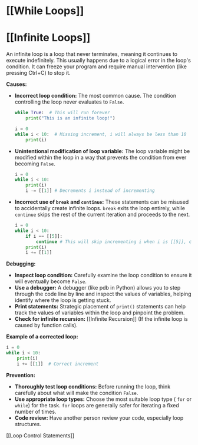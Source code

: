 # [[While Loops]]
# [[Infinite Loops]] 
An infinite loop is a loop that never terminates, meaning it continues to execute indefinitely.  This usually happens due to a logical error in the loop's condition.  It can freeze your program and require manual intervention (like pressing Ctrl+C) to stop it.


**Causes:**

* **Incorrect loop condition:** The most common cause. The condition controlling the loop never evaluates to `False`.

   ```python
   while True:  # This will run forever
       print("This is an infinite loop!")
   ```

   ```python
   i = 0
   while i < 10:  # Missing increment, i will always be less than 10
       print(i) 
   ```

* **Unintentional modification of loop variable:**  The loop variable might be modified within the loop in a way that prevents the condition from ever becoming `False`.

   ```python
   i = 0
   while i < 10:
       print(i)
       i -= [[1]] # Decrements i instead of incrementing
   ```

* **Incorrect use of `break` and `continue`:**  These statements can be misused to accidentally create infinite loops.  `break` exits the loop entirely, while `continue` skips the rest of the current iteration and proceeds to the next.

   ```python
   i = 0
   while i < 10:
       if i == [[5]]:
           continue # This will skip incrementing i when i is [[5]], creating a potential problem
       print(i)
       i += [[1]] 
   ```

**Debugging:**

* **Inspect loop condition:** Carefully examine the loop condition to ensure it will eventually become `False`.
* **Use a debugger:** A debugger (like pdb in Python) allows you to step through the code line by line and inspect the values of variables, helping identify where the loop is getting stuck.
* **Print statements:**  Strategic placement of `print()` statements can help track the values of variables within the loop and pinpoint the problem.
* **Check for infinite recursion:** [[Infinite Recursion]]  (If the infinite loop is caused by function calls).


**Example of a corrected loop:**

```python
i = 0
while i < 10:
    print(i)
    i += [[1]]  # Correct increment
```


**Prevention:**

* **Thoroughly test loop conditions:** Before running the loop, think carefully about what will make the condition `False`.
* **Use appropriate loop types:** Choose the most suitable loop type ( `for` or `while`) for the task.  `for` loops are generally safer for iterating a fixed number of times.
* **Code review:** Have another person review your code, especially loop structures.


[[Loop Control Statements]]
